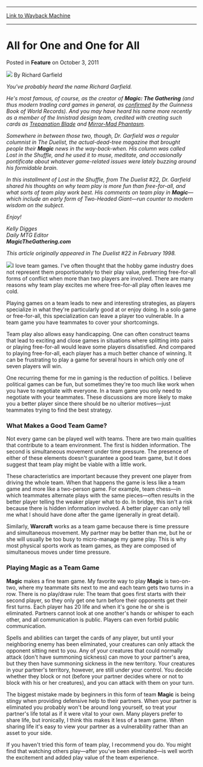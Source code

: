 
---
[Link to Wayback Machine](https://web.archive.org/web/20210512142524/https://magic.wizards.com/en/articles/archive/feature/all-one-and-one-all-2011-10-03)

[_metadata_:wayback_url]:- "https://magic.wizards.com/en/articles/archive/feature/all-one-and-one-all-2011-10-03"
[_metadata_:wayback_raw_url]:- "https://web.archive.org/web/20210512142524id_/https://magic.wizards.com/en/articles/archive/feature/all-one-and-one-all-2011-10-03"
[_metadata_:wayback_capture_timestamp]:- "2021-05-12 14:25:24+00:00"
[_metadata_:description]:- "You've probably heard the name Richard Garfield.He's most famous, of course, as the creator of Magic: The Gathering (and thus modern trading card games in general, as confirmed by the Guinness Book of World Records). And you may have heard his name more recently as a member of the Innistrad design team, credited with creating such cards as Trepanation Blade and Mirror-Mad"
[_metadata_:generator]:- "Drupal 7 (http://drupal.org)"
---


All for One and One for All
===========================



 Posted in **Feature**
 on October 3, 2011 






![](https://media.magic.wizards.com/styles/auth_small/public/images/person/authorpic_richardgarfield_0.jpg)
By Richard Garfield











*You've probably heard the name Richard Garfield.*

*He's most famous, of course, as the creator of **Magic: The Gathering** (and thus modern trading card games in general, as [confirmed](/en/articles/archive/world-records-2011-09-14) by the Guinness Book of World Records). And you may have heard his name more recently as a member of the Innistrad design team, credited with creating such cards as [Trepanation Blade](http://gatherer.wizards.com/Pages/Card/Details.aspx?name=Trepanation+Blade) and [Mirror-Mad Phantasm](http://gatherer.wizards.com/Pages/Card/Details.aspx?name=Mirror-Mad+Phantasm).*

*Somewhere in between those two, though, Dr. Garfield was a regular columnist in The Duelist, the actual-dead-tree magazine that brought people their **Magic** news in the way-back-when. His column was called Lost in the Shuffle, and he used it to muse, meditate, and occasionally pontificate about whatever game-related issues were lately buzzing around his formidable brain.*

*In this installment of Lost in the Shuffle, from The Duelist #22, Dr. Garfield shared his thoughts on why team play is more fun than free-for-all, and what sorts of team play work best. His comments on team play in **Magic**—which include an early form of Two-Headed Giant—run counter to modern wisdom on the subject.*

*Enjoy!*

*Kelly Digges*  
*Daily MTG Editor*  
***MagicTheGathering.com***

  
*This article originally appeared in The Duelist #22 in February 1998.*

  
![](https://media.magic.wizards.com/image_legacy_migration/images/magic/daily/features/feature163_duelist.jpg)I love team games. I've often thought that the hobby game industry does not represent them proportionately to their play value, preferring free-for-all forms of conflict when more than two players are involved. There are many reasons why team play excites me where free-for-all play often leaves me cold.

Playing games on a team leads to new and interesting strategies, as players specialize in what they're particularly good at or enjoy doing. In a solo game or free-for-all, this specialization can leave a player too vulnerable. In a team game you have teammates to cover your shortcomings.

Team play also allows easy handicapping. One can often construct teams that lead to exciting and close games in situations where splitting into pairs or playing free-for-all would leave some players dissatisfied. And compared to playing free-for-all, each player has a much better chance of winning. It can be frustrating to play a game for several hours in which only one of seven players will win.

One recurring theme for me in gaming is the reduction of politics. I believe political games can be fun, but sometimes they're too much like work when you have to negotiate with everyone. In a team game you only need to negotiate with your teammates. These discussions are more likely to make you a better player since there should be no ulterior motives—just teammates trying to find the best strategy.

### What Makes a Good Team Game?

Not every game can be played well with teams. There are two main qualities that contribute to a team environment. The first is hidden information. The second is simultaneous movement under time pressure. The presence of either of these elements doesn't guarantee a good team game, but it does suggest that team play might be viable with a little work.

These characteristics are important because they prevent one player from driving the whole team. When that happens the game is less like a team game and more like a two-person game. For example, team chess—in which teammates alternate plays with the same pieces—often results in the better player telling the weaker player what to do. In bridge, this isn't a risk because there is hidden information involved. A better player can only tell me what I should have done after the game (generally in great detail).

Similarly, **Warcraft** works as a team game because there is time pressure and simultaneous movement. My partner may be better than me, but he or she will usually be too busy to micro-manage my game play. This is why most physical sports work as team games, as they are composed of simultaneous moves under time pressure.

### Playing Magic as a Team Game

**Magic** makes a fine team game. My favorite way to play **Magic** is two-on-two, where my teammate sits next to me and each team gets two turns in a row. There is no play/draw rule: The team that goes first starts with their second player, so they only get one turn before their opponents get their first turns. Each player has 20 life and when it's gone he or she is eliminated. Partners cannot look at one another's hands or whisper to each other, and all communication is public. Players can even forbid public communication.

Spells and abilities can target the cards of any player, but until your neighboring enemy has been eliminated, your creatures can only attack the opponent sitting next to you. Any of your creatures that could normally attack (don't have summoning sickness) can move to your partner's area, but they then have summoning sickness in the new territory. Your creatures in your partner's territory, however, are still under your control. You decide whether they block or not (before your partner decides where or not to block with his or her creatures), and you can attack with them on your turn.

The biggest mistake made by beginners in this form of team **Magic** is being stingy when providing defensive help to their partners. When your partner is eliminated you probably won't be around long yourself, so treat your partner's life total as if it were vital to your own. Many players prefer to share life, but ironically, I think this makes it less of a team game. When sharing life it's easy to view your partner as a vulnerability rather than an asset to your side.

If you haven't tried this form of team play, I recommend you do. You might find that watching others play—after you've been eliminated—is well worth the excitement and added play value of the team experience.







